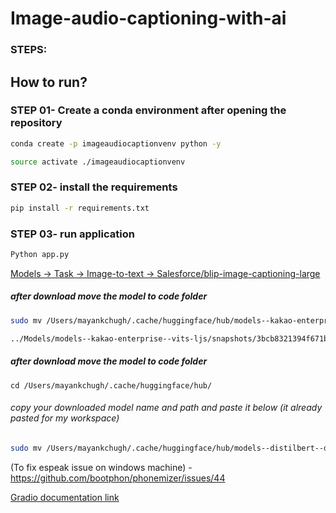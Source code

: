 # Image-audio-captioning-with-ai

### STEPS:
## How to run? 
### STEP 01- Create a conda environment after opening the repository
```bash
conda create -p imageaudiocaptionvenv python -y
```

```bash
source activate ./imageaudiocaptionvenv
```

### STEP 02- install the requirements
```bash
pip install -r requirements.txt
```

### STEP 03- run application
```bash
Python app.py
```

[Models -> Task -> Image-to-text -> Salesforce/blip-image-captioning-large ](https://huggingface.co/Salesforce/blip-image-captioning-large)

##### after download move the model to code folder
```bash 
sudo mv /Users/mayankchugh/.cache/huggingface/hub/models--kakao-enterprise--vits-ljs/ /Users/mayankchugh/gitRepos/mayankchugh.learning/HuggingFace-ML-GenerativeAI-Gradio-Streamlit-Apps/Models/models--kakao-enterprise--vits-ljs
```
```bash
../Models/models--kakao-enterprise--vits-ljs/snapshots/3bcb8321394f671bd948ebf0d086d694dda95464
```

##### after download move the model to code folder
```
cd /Users/mayankchugh/.cache/huggingface/hub/
```
###### copy your downloaded model name and path and paste it below (it already pasted for my workspace)
```bash 
sudo mv /Users/mayankchugh/.cache/huggingface/hub/models--distilbert--distilbert-base-uncased-finetuned-sst-2-english /Users/mayankchugh/gitRepos/mayankchugh.learning/HuggingFace-ML-GenerativeAI-Gradio-Streamlit-Apps/Models/models--distilbert--distilbert-base-uncased-finetuned-sst-2-english
```


(To fix espeak issue on windows machine) - https://github.com/bootphon/phonemizer/issues/44


[Gradio documentation link](https://www.gradio.app/docs/gradio/file)